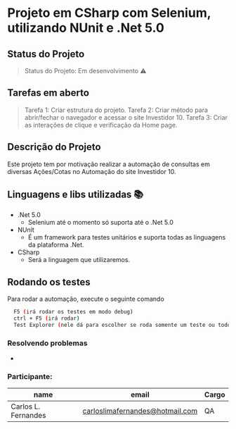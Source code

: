 
# Projeto em CSharp com Selenium, utilizando NUnit e .Net 5.0


## Status do Projeto
> Status do Projeto: Em desenvolvimento :warning:

## Tarefas em aberto
> Tarefa 1: Criar estrutura do projeto.
> Tarefa 2: Criar método para abrir/fechar o navegador e acessar o site Investidor 10.
> Tarefa 3: Criar as interações de clique e verificação da Home page.

## Descrição do Projeto
Este projeto tem por motivação realizar a automação de consultas em diversas Ações/Cotas no Automação do site Investidor 10.



## Linguagens e libs utilizadas :books:
- .Net 5.0
    - Selenium até o momento só suporta até o .Net 5.0
- NUnit
    - É um framework para testes unitários e suporta todas as linguagens da plataforma .Net.
- CSharp
    - Será a linguagem que utilizaremos.
## Rodando os testes

Para rodar a automação, execute o seguinte comando

```bash
  F5 (irá rodar os testes em modo debug)
  ctrl + F5 (irá rodar)
  Test Explorer (nele dá para escolher se roda somente um teste ou todos que tiver)
```

### Resolvendo problemas
-

### Participante:

|name|email|Cargo|
| -------- | -------- | -------- 
|Carlos L. Fernandes|carloslimafernandes@hotmail.com|QA|